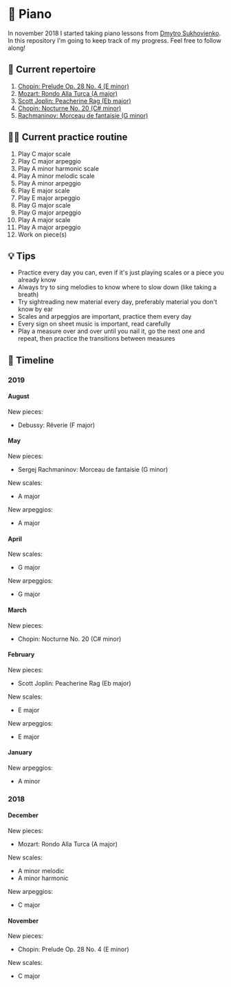 # 🎹 Piano

In november 2018 I started taking piano lessons from [Dmytro Sukhovienko](https://www.dmytro.net/). In this repository I'm going to keep track of my progress. Feel free to follow along!

## 🎼 Current repertoire

1. [Chopin: Prelude Op. 28 No. 4 (E minor)](https://www.youtube.com/watch?v=90wBhBZjAUQ)
2. [Mozart: Rondo Alla Turca (A major)](https://www.youtube.com/watch?v=A_THdzBnHy0)
3. [Scott Joplin: Peacherine Rag (Eb major)](https://www.youtube.com/watch?v=Z8c8eFXNolg)
4. [Chopin: Nocturne No. 20 (C# minor)](https://www.youtube.com/watch?v=OvoObzPGXZ0)
5. [Rachmaninov: Morceau de fantaisie (G minor)](https://www.youtube.com/watch?v=p8KIhwVFxGI)

## 🏋️‍♀️ Current practice routine

1. Play C major scale
2. Play C major arpeggio
3. Play A minor harmonic scale
4. Play A minor melodic scale
5. Play A minor arpeggio
6. Play E major scale
7. Play E major arpeggio
8. Play G major scale
9. Play G major arpeggio
10. Play A major scale
11. Play A major arpeggio
12. Work on piece(s)

## 💡 Tips

* Practice every day you can, even if it's just playing scales or a piece you already know
* Always try to sing melodies to know where to slow down (like taking a breath)
* Try sightreading new material every day, preferably material you don't know by ear
* Scales and arpeggios are important, practice them every day
* Every sign on sheet music is important, read carefully
* Play a measure over and over until you nail it, go the next one and repeat, then practice the transitions between measures

## 📅 Timeline

### 2019

#### August

New pieces:
- Debussy: Rêverie (F major)

#### May

New pieces:
- Sergej Rachmaninov: Morceau de fantaisie (G minor)

New scales:
- A major

New arpeggios:
- A major

#### April

New scales:
- G major

New arpeggios:
- G major

#### March

New pieces:
- Chopin: Nocturne No. 20 (C# minor)

#### February

New pieces:
- Scott Joplin: Peacherine Rag (Eb major)

New scales:
- E major

New arpeggios:
- E major

#### January

New arpeggios:
- A minor

### 2018

#### December

New pieces:
- Mozart: Rondo Alla Turca (A major)

New scales:
- A minor melodic
- A minor harmonic

New arpeggios:
- C major

#### November

New pieces:
- Chopin: Prelude Op. 28 No. 4 (E minor)

New scales:
- C major
